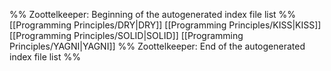 %% Zoottelkeeper: Beginning of the autogenerated index file list  %%
 [[Programming Principles/DRY|DRY]]
 [[Programming Principles/KISS|KISS]]
 [[Programming Principles/SOLID|SOLID]]
 [[Programming Principles/YAGNI|YAGNI]]
%% Zoottelkeeper: End of the autogenerated index file list  %%
